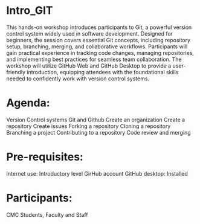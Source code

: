 # Intro_GIT
This hands-on workshop introduces participants to Git, a powerful version control system widely used in software development. Designed for beginners, the session covers essential Git concepts, including repository setup, branching, merging, and collaborative workflows. Participants will gain practical experience in tracking code changes, managing repositories, and implementing best practices for seamless team collaboration. The workshop will utilize GitHub Web and GitHub Desktop to provide a user-friendly introduction, equipping attendees with the foundational skills needed to confidently work with version control systems.

# Agenda:
Version Control systems
Git and Github
Create an organization
Create a repository
Create issues
Forking a repository
Cloning a repository
Branching a project
Contributing to a repository
Code review and merging

# Pre-requisites:
Internet use: Introductory level
GirHub account
GitHub desktop: Installed

# Participants:
CMC Students, Faculty and Staff
